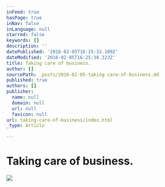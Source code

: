 ```yaml
---
inFeed: true
hasPage: true
inNav: false
inLanguage: null
starred: false
keywords: []
description: ''
datePublished: '2016-02-05T16:25:32.109Z'
dateModified: '2016-02-05T16:25:30.323Z'
title: Taking care of business.
author: []
sourcePath: _posts/2016-02-05-taking-care-of-business.md
published: true
authors: []
publisher:
  name: null
  domain: null
  url: null
  favicon: null
url: taking-care-of-business/index.html
_type: Article

---
```

# Taking care of business.
![](https://the-grid-user-content.s3-us-west-2.amazonaws.com/f1696b54-2935-4946-ad61-b94acb4a0ecd.jpg)